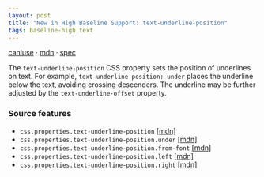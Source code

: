 ```yaml
---
layout: post
title: "New in High Baseline Support: text-underline-position"
tags: baseline-high text
---
```


[caniuse](https://caniuse.com/?search=text-underline-position) · [mdn](https://developer.mozilla.org/en-US/search?q=text-underline-position) · [spec](https://drafts.csswg.org/css-text-decor-4/#text-underline-position-property)

The `text-underline-position` CSS property sets the position of underlines on text. For example, `text-underline-position: under` places the underline below the text, avoiding crossing descenders. The underline may be further adjusted by the `text-underline-offset` property.

### Source features

- ``css.properties.text-underline-position`` [[mdn]](https://developer.mozilla.org/en-US/search?q=css.properties.text-underline-position)
- ``css.properties.text-underline-position.under`` [[mdn]](https://developer.mozilla.org/en-US/search?q=css.properties.text-underline-position.under)
- ``css.properties.text-underline-position.from-font`` [[mdn]](https://developer.mozilla.org/en-US/search?q=css.properties.text-underline-position.from-font)
- ``css.properties.text-underline-position.left`` [[mdn]](https://developer.mozilla.org/en-US/search?q=css.properties.text-underline-position.left)
- ``css.properties.text-underline-position.right`` [[mdn]](https://developer.mozilla.org/en-US/search?q=css.properties.text-underline-position.right)
